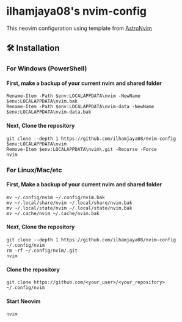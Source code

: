# ilhamjaya08's nvim-config

This neovim configuration using template from [AstroNvim](https://github.com/AstroNvim/AstroNvim)

## 🛠️ Installation

### For Windows (PowerShell) 

#### First, make a backup of your current nvim and shared folder

```pwsh
Rename-Item -Path $env:LOCALAPPDATA\nvim -NewName $env:LOCALAPPDATA\nvim.bak
Rename-Item -Path $env:LOCALAPPDATA\nvim-data -NewName $env:LOCALAPPDATA\nvim-data.bak
```
#### Next, Clone the repository

```pwsh
git clone --depth 1 https://github.com/ilhamjaya08/nvim-config $env:LOCALAPPDATA\nvim
Remove-Item $env:LOCALAPPDATA\nvim\.git -Recurse -Force
nvim
```

### For Linux/Mac/etc

#### First, Make a backup of your current nvim and shared folder

```shell
mv ~/.config/nvim ~/.config/nvim.bak
mv ~/.local/share/nvim ~/.local/share/nvim.bak
mv ~/.local/state/nvim ~/.local/state/nvim.bak
mv ~/.cache/nvim ~/.cache/nvim.bak
```

#### Next, Clone the repository

```shell
git clone --depth 1 https://github.com/ilhamjaya08/nvim-config ~/.config/nvim
rm -rf ~/.config/nvim/.git
nvim
```

#### Clone the repository

```shell
git clone https://github.com/<your_user>/<your_repository> ~/.config/nvim
```

#### Start Neovim

```shell
nvim
```
